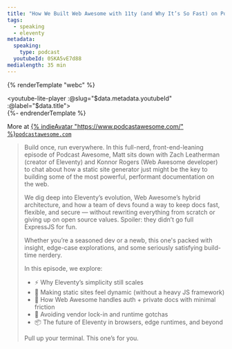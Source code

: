 ```yaml
---
title: "How We Built Web Awesome with 11ty (and Why It’s So Fast) on Podcast Awesome"
tags:
  - speaking
  - eleventy
metadata:
  speaking:
    type: podcast
  youtubeId: 0SKA5vE7d88
medialength: 35 min
---
```

{% renderTemplate "webc" %}<div><youtube-lite-player :@slug="$data.metadata.youtubeId" :@label="$data.title"></youtube-lite-player></div>{%- endrenderTemplate %}

More at [{% indieAvatar "https://www.podcastawesome.com/" %}`podcastawesome.com`](https://www.podcastawesome.com/)

> Build once, run everywhere.
> In this full-nerd, front-end-leaning episode of Podcast Awesome, Matt sits down with Zach Leatherman (creator of Eleventy) and Konnor Rogers (Web Awesome developer) to chat about how a static site generator just might be the key to building some of the most powerful, performant documentation on the web.
>
> We dig deep into Eleventy’s evolution, Web Awesome’s hybrid architecture, and how a team of devs found a way to keep docs fast, flexible, and secure — without rewriting everything from scratch or giving up on open source values. Spoiler: they didn’t go full ExpressJS for fun.
>
> Whether you’re a seasoned dev or a newb, this one's packed with insight, edge-case explorations, and some seriously satisfying build-time nerdery.
>
> In this episode, we explore:
> - ⚡️ Why Eleventy’s simplicity still scales
> - 🧠 Making static sites feel dynamic (without a heavy JS framework)
> - 🔐 How Web Awesome handles auth + private docs with minimal friction
> - 🚫 Avoiding vendor lock-in and runtime gotchas
> - 📦 The future of Eleventy in browsers, edge runtimes, and beyond
>
> Pull up your terminal. This one’s for you.
